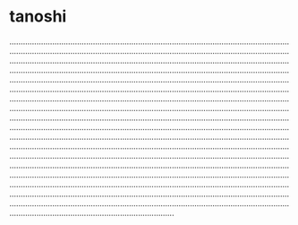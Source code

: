 # tanoshi

.................................................................................................................................................................................................................................................................................................................................................................................................................................................................................................................................................................................................................................................................................................................................................................................................................................................................................................................................................................................................................................................................................................................................................................................................................................................................................................................................................................................................................................................................................................................................................................................................................................................................................................................................................................................................................................................................................................................................................................................................................................................................................................................................................................................................................................................................................................................................................................................................